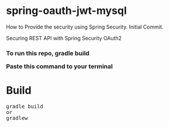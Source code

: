 # spring-oauth-jwt-mysql
How to Provide the security using Spring Security. Initial Commit.

Securing REST API with Spring Security OAuth2

<h3>To run this repo, gradle build

Paste this command to your terminal
<h1>Build</h1>
<pre>
gradle build 
or
gradlew
</pre>
